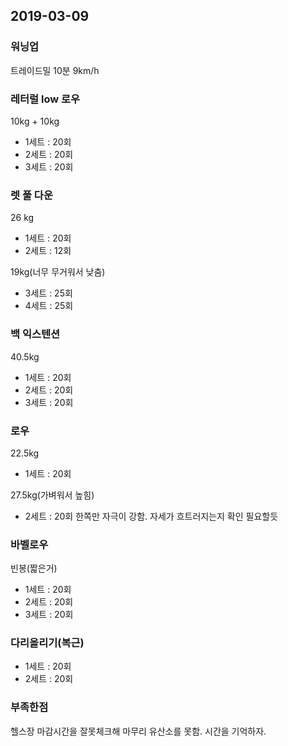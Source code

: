 ## 2019-03-09

### 워닝업 
트레이드밀 10분 9km/h

### 레터럴 low 로우
10kg + 10kg
- 1세트 : 20회
- 2세트 : 20회
- 3세트 : 20회

### 렛 풀 다운
26 kg
- 1세트 : 20회
- 2세트 : 12회

19kg(너무 무거워서 낮춤)
- 3세트 : 25회
- 4세트 : 25회

### 백 익스텐션
40.5kg
- 1세트 : 20회
- 2세트 : 20회
- 3세트 : 20회

### 로우
22.5kg
- 1세트 : 20회

27.5kg(가벼워서 높힘)
- 2세트 : 20회
한쪽만 자극이 강함. 자세가 흐트러지는지 확인 필요할듯

### 바벨로우
빈봉(짧은거)
- 1세트 : 20회
- 2세트 : 20회
- 3세트 : 20회

### 다리올리기(복근)
- 1세트 : 20회
- 2세트 : 20회

### 부족한점
헬스장 마감시간을 잘못체크해 마무리 유산소를 못함. 시간을 기억하자.
